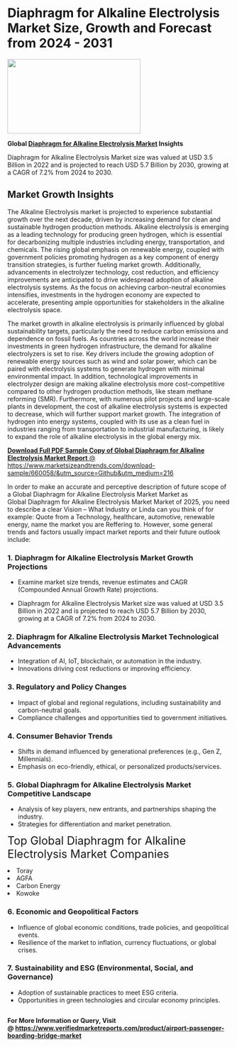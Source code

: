 <H1>Diaphragm for Alkaline Electrolysis Market Size, Growth and Forecast from 2024 - 2031</H1><img class="aligncenter size-medium wp-image-584254" src="https://thirdeyenews.in/wp-content/uploads/2024/09/Global-Market-Research-300x168.jpeg" alt="" width="300" height="168" /><p><strong>Global&nbsp;<a href="https://www.marketsizeandtrends.com/download-sample/660058/&amp;utm_source=Github&utm_medium=216">Diaphragm for Alkaline Electrolysis Market</a> Insights</strong></p><p>Diaphragm for Alkaline Electrolysis Market size was valued at USD 3.5 Billion in 2022 and is projected to reach USD 5.7 Billion by 2030, growing at a CAGR of 7.2% from 2024 to 2030.</p><p><h2>Market Growth Insights</h2> <p>The Alkaline Electrolysis market is projected to experience substantial growth over the next decade, driven by increasing demand for clean and sustainable hydrogen production methods. Alkaline electrolysis is emerging as a leading technology for producing green hydrogen, which is essential for decarbonizing multiple industries including energy, transportation, and chemicals. The rising global emphasis on renewable energy, coupled with government policies promoting hydrogen as a key component of energy transition strategies, is further fueling market growth. Additionally, advancements in electrolyzer technology, cost reduction, and efficiency improvements are anticipated to drive widespread adoption of alkaline electrolysis systems. As the focus on achieving carbon-neutral economies intensifies, investments in the hydrogen economy are expected to accelerate, presenting ample opportunities for stakeholders in the alkaline electrolysis space.</p> <p><a href="#" target="_blank"></a></p> <p>The market growth in alkaline electrolysis is primarily influenced by global sustainability targets, particularly the need to reduce carbon emissions and dependence on fossil fuels. As countries across the world increase their investments in green hydrogen infrastructure, the demand for alkaline electrolyzers is set to rise. Key drivers include the growing adoption of renewable energy sources such as wind and solar power, which can be paired with electrolysis systems to generate hydrogen with minimal environmental impact. In addition, technological improvements in electrolyzer design are making alkaline electrolysis more cost-competitive compared to other hydrogen production methods, like steam methane reforming (SMR). Furthermore, with numerous pilot projects and large-scale plants in development, the cost of alkaline electrolysis systems is expected to decrease, which will further support market growth. The integration of hydrogen into energy systems, coupled with its use as a clean fuel in industries ranging from transportation to industrial manufacturing, is likely to expand the role of alkaline electrolysis in the global energy mix.</p> <p><a href="#" target="_blank"></p><p><span class=""><strong>Download Full PDF Sample Copy of Global Diaphragm for Alkaline Electrolysis Market Report</strong> @ <a href="https://www.marketsizeandtrends.com/download-sample/660058/&amp;utm_source=Github&utm_medium=216" target="_blank">https://www.marketsizeandtrends.com/download-sample/660058/&amp;utm_source=Github&utm_medium=216</a></span></p><p>In order to make an accurate and perceptive description of future scope of a Global&nbsp;Diaphragm for Alkaline Electrolysis Market Market as Global&nbsp;Diaphragm for Alkaline Electrolysis Market Market of 2025, you need to describe a clear Vision &ndash; What Industry or Linda can you think of for example: Quote from a Technology, healthcare, automotive, renewable energy, name the market you are Reffering to. However, some general trends and factors usually impact market reports and their future outlook include:</p><h3>1.&nbsp;<strong>Diaphragm for Alkaline Electrolysis Market Growth Projections</strong></h3><ul><li>Examine market size trends, revenue estimates and CAGR (Compounded Annual Growth Rate) projections.</li><li><p>Diaphragm for Alkaline Electrolysis Market size was valued at USD 3.5 Billion in 2022 and is projected to reach USD 5.7 Billion by 2030, growing at a CAGR of 7.2% from 2024 to 2030.</p></li></ul><h3>2.&nbsp;<strong>Diaphragm for Alkaline Electrolysis Market Technological Advancements</strong></h3><ul><li>Integration of AI, IoT, blockchain, or automation in the industry.</li><li>Innovations driving cost reductions or improving efficiency.</li></ul><h3>3.&nbsp;<strong>Regulatory and Policy Changes</strong></h3><ul><li>Impact of global and regional regulations, including sustainability and carbon-neutral goals.</li><li>Compliance challenges and opportunities tied to government initiatives.</li></ul><h3>4.&nbsp;<strong>Consumer Behavior Trends</strong></h3><ul><li>Shifts in demand influenced by generational preferences (e.g., Gen Z, Millennials).</li><li>Emphasis on eco-friendly, ethical, or personalized products/services.</li></ul><h3>5.&nbsp;<strong>Global Diaphragm for Alkaline Electrolysis Market Competitive Landscape</strong></h3><ul><li>Analysis of key players, new entrants, and partnerships shaping the industry.</li><li>Strategies for differentiation and market penetration.</li></ul><p data-pm-slice="1 1 []"><span style="color: inherit; font-family: inherit; font-size: 25px;">Top Global Diaphragm for Alkaline Electrolysis Market Companies</span></p><div class="" data-test-id=""><p><li>Toray</li><li> AGFA</li><li> Carbon Energy</li><li> Kowoke</li></p></div><h3>6.&nbsp;<strong>Economic and Geopolitical Factors</strong></h3><ul><li>Influence of global economic conditions, trade policies, and geopolitical events.</li><li>Resilience of the market to inflation, currency fluctuations, or global crises.</li></ul><h3>7.&nbsp;<strong>Sustainability and ESG (Environmental, Social, and Governance)</strong></h3><ul><li>Adoption of sustainable practices to meet ESG criteria.</li><li>Opportunities in green technologies and circular economy principles.</li></ul><h2><strong style="font-size: 14px;">For More Information or Query, Visit @&nbsp;</strong><a style="background-color: #ffffff; font-size: 14px;" href="https://www.marketsizeandtrends.com/report/diaphragm-for-alkaline-electrolysis-market/" target="_blank">https://www.verifiedmarketreports.com/product/airport-passenger-boarding-bridge-market</a></h2>
